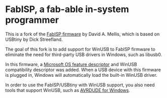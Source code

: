 # FabISP, a fab-able in-system programmer

This is a fork of the [FabISP firmware](http://fab.cba.mit.edu/content/archive/projects/fabisp/) by David A. Mellis, which is based on USBtiny by Dick Streefland.

The goal of this fork is to add support for WinUSB to FabISP firmware to eliminate the need for third-party USB drivers in Windows, such as libusb0.

In this firmware, a [Microsoft OS feature descriptor](https://docs.microsoft.com/en-us/windows-hardware/drivers/usbcon/microsoft-defined-usb-descriptors) and WinUSB compatibility descriptor was added. When a USB device with this firmware is plugged in, Windows will automatically load the built-in WinUSB driver.

In order to use the FabISP/USBtiny with WinUSB support, you also need tools that support WinUSB, such as [AVRDUDE for Windows](https://github.com/mariusgreuel/avrdude).
